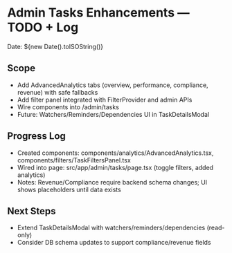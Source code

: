 # Admin Tasks Enhancements — TODO + Log

Date: ${new Date().toISOString()}

## Scope
- Add AdvancedAnalytics tabs (overview, performance, compliance, revenue) with safe fallbacks
- Add filter panel integrated with FilterProvider and admin APIs
- Wire components into /admin/tasks
- Future: Watchers/Reminders/Dependencies UI in TaskDetailsModal

## Progress Log
- Created components: components/analytics/AdvancedAnalytics.tsx, components/filters/TaskFiltersPanel.tsx
- Wired into page: src/app/admin/tasks/page.tsx (toggle filters, added analytics)
- Notes: Revenue/Compliance require backend schema changes; UI shows placeholders until data exists

## Next Steps
- Extend TaskDetailsModal with watchers/reminders/dependencies (read-only)
- Consider DB schema updates to support compliance/revenue fields 
